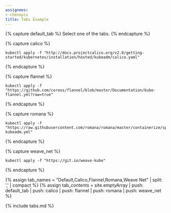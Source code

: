 ```yaml
---
assignees:
- chenopis
title: Tabs Example
---
```

{% capture default_tab %}
Select one of the tabs.
{% endcapture %}

{% capture calico %}
```shell
kubectl apply -f "http://docs.projectcalico.org/v2.0/getting-started/kubernetes/installation/hosted/kubeadm/calico.yaml"
```
{% endcapture %}

{% capture flannel %}
```shell
kubectl apply -f "https://github.com/coreos/flannel/blob/master/Documentation/kube-flannel.yml?raw=true"
```
{% endcapture %}

{% capture romana %}
```shell
kubectl apply -f "https://raw.githubusercontent.com/romana/romana/master/containerize/specs/romana-kubeadm.yml"
```
{% endcapture %}

{% capture weave_net %}
```shell
kubectl apply -f "https://git.io/weave-kube"
```
{% endcapture %}

{% assign tab_names = "Default,Calico,Flannel,Romana,Weave Net" | split: ',' | compact %}
{% assign tab_contents = site.emptyArray | push: default_tab | push: calico | push: flannel | push: romana | push: weave_net %}

{% include tabs.md %}
